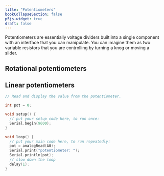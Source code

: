 ```yaml
---
title: "Potentiometers"
bookCollapseSection: false
p5js-widget: true
draft: false
---
```


Potentiometers are essentially voltage dividers built into a single component with an interface that you can manipulate. You can imagine them as two variable resistors that you are controlling by turning a knog or moving a slider.

## Rotational potentiometers

## Linear potentiometers

```c
// Read and display the value from the potentiometer.

int pot = 0;

void setup() {
  // put your setup code here, to run once:
  Serial.begin(9600);
}

void loop() {
  // put your main code here, to run repeatedly:
  pot = analogRead(A0);
  Serial.print("potentiometer: ");
  Serial.println(pot);
  // slow down the loop
  delay(1);
}
```